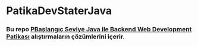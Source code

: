 # PatikaDevStaterJava

### Bu repo [PBaşlangıç Seviye Java ile Backend Web Development Patikası](https://app.patika.dev/egitimler/baslangic-seviye-java-ile-backend-web-development-patikasi) alıştırmaların çözümlerini içerir.
